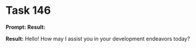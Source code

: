 # Task 146

**Prompt:** **Result:**

**Result:**
Hello! How may I assist you in your development endeavors today?

